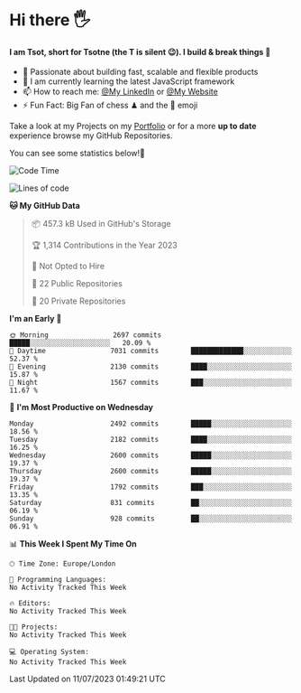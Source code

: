# Hi there :raised_hand_with_fingers_splayed:
#### I am Tsot, short for Tsotne (the T is silent :wink:). I build & break things :space_invader:
- :telescope: Passionate about building fast, scalable and flexible products
- :seedling: I am currently learning the latest JavaScript framework 
- :mailbox: How to reach me: [@My LinkedIn](https://www.linkedin.com/in/tsotne-gvadzabia/) or [@My Website](https://tsotne.co.uk/contact)
- :zap: Fun Fact: Big Fan of chess ♟ and the 👾 emoji

Take a look at my Projects on my [Portfolio](https://tsotne.co.uk/) or for a more **up to date** experience browse my GitHub Repositories.

You can see some statistics below!:space_invader:
<!--START_SECTION:waka-->
![Code Time](http://img.shields.io/badge/Code%20Time-761%20hrs%202%20mins-blue)

![Lines of code](https://img.shields.io/badge/From%20Hello%20World%20I%27ve%20Written-6.6%20million%20lines%20of%20code-blue)

**🐱 My GitHub Data** 

> 📦 457.3 kB Used in GitHub's Storage 
 > 
> 🏆 1,314 Contributions in the Year 2023
 > 
> 🚫 Not Opted to Hire
 > 
> 📜 22 Public Repositories 
 > 
> 🔑 20 Private Repositories 
 > 
**I'm an Early 🐤** 

```text
🌞 Morning                2697 commits        █████░░░░░░░░░░░░░░░░░░░░   20.09 % 
🌆 Daytime                7031 commits        █████████████░░░░░░░░░░░░   52.37 % 
🌃 Evening                2130 commits        ████░░░░░░░░░░░░░░░░░░░░░   15.87 % 
🌙 Night                  1567 commits        ███░░░░░░░░░░░░░░░░░░░░░░   11.67 % 
```
📅 **I'm Most Productive on Wednesday** 

```text
Monday                   2492 commits        █████░░░░░░░░░░░░░░░░░░░░   18.56 % 
Tuesday                  2182 commits        ████░░░░░░░░░░░░░░░░░░░░░   16.25 % 
Wednesday                2600 commits        █████░░░░░░░░░░░░░░░░░░░░   19.37 % 
Thursday                 2600 commits        █████░░░░░░░░░░░░░░░░░░░░   19.37 % 
Friday                   1792 commits        ███░░░░░░░░░░░░░░░░░░░░░░   13.35 % 
Saturday                 831 commits         ██░░░░░░░░░░░░░░░░░░░░░░░   06.19 % 
Sunday                   928 commits         ██░░░░░░░░░░░░░░░░░░░░░░░   06.91 % 
```


📊 **This Week I Spent My Time On** 

```text
🕑︎ Time Zone: Europe/London

💬 Programming Languages: 
No Activity Tracked This Week

🔥 Editors: 
No Activity Tracked This Week

🐱‍💻 Projects: 
No Activity Tracked This Week

💻 Operating System: 
No Activity Tracked This Week
```


 Last Updated on 11/07/2023 01:49:21 UTC
<!--END_SECTION:waka-->
